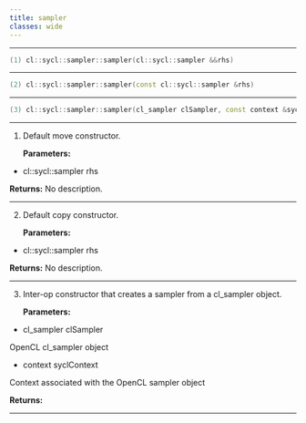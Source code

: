 ```yaml
---
title: sampler
classes: wide
---
```



---

```cpp
(1) cl::sycl::sampler::sampler(cl::sycl::sampler &&rhs)
```

---

```cpp
(2) cl::sycl::sampler::sampler(const cl::sycl::sampler &rhs)
```

---

```cpp
(3) cl::sycl::sampler::sampler(cl_sampler clSampler, const context &syclContext)
```

---

1. Default move constructor. 

   **Parameters:**

  * cl::sycl::sampler rhs

   

   **Returns:** No description.

---

2. Default copy constructor. 

   **Parameters:**

  * cl::sycl::sampler rhs

   

   **Returns:** No description.

---

3. Inter-op constructor that creates a sampler from a cl_sampler object. 

   **Parameters:**

  * cl_sampler clSampler

   OpenCL cl_sampler object 

  * context syclContext

   Context associated with the OpenCL sampler object 

   **Returns:** 

---

